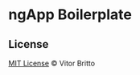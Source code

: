 # ngApp Boilerplate



## License

[MIT License](http://vitorbritto.mit-license.org/) © Vitor Britto
